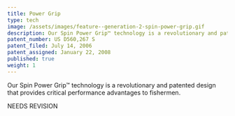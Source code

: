 ```yaml
---
title: Power Grip
type: tech
image: /assets/images/feature--generation-2-spin-power-grip.gif
description: Our Spin Power Grip™ technology is a revolutionary and patented design that provides critical performance advantages to fishermen. 
patent_number: US D560,267 S
patent_filed: July 14, 2006
patent_assigned: January 22, 2008
published: true
weight: 1
---
```


Our Spin Power Grip™ technology is a revolutionary and patented design that provides critical performance advantages to fishermen. 

NEEDS REVISION

<!-- After reviewing feedback that was gathered through extensive field testing, Innovative Reel Technologies has made design enhancements to our patented Spinning Power Grip™ (SPG) technology. 

The first generation of SPG featured finger grooves on the underside of the reel foot. The second generation of the SPG has eliminated the finger grooves for a sleeker, more universal design that is compatible with hands of all shapes and sizes. These changes improve the SPG’s main goals: providing additional leverage and comfortable ergonomics. 

The SPG was originally designed to provide an improved grip around the rod by eliminating a bulky reel foot in the middle of the angler’s hand. The next generation SPG continues the trend of innovation leading to a better angling experience. -->
